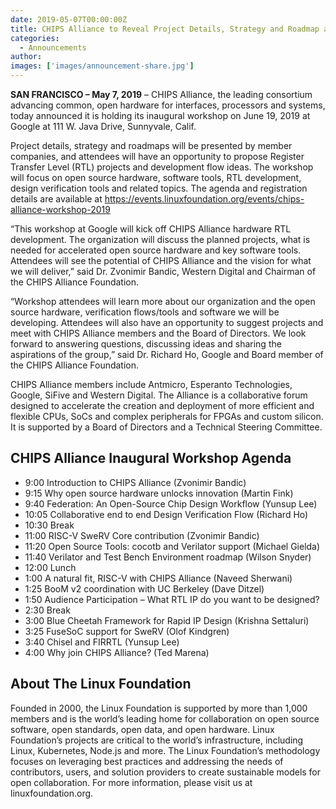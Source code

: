 ```yaml
---
date: 2019-05-07T00:00:00Z
title: CHIPS Alliance to Reveal Project Details, Strategy and Roadmap at Inaugural Workshop Hosted at Google
categories:
  - Announcements
author: 
images: ['images/announcement-share.jpg']
---
```


**SAN FRANCISCO –  May 7, 2019** – CHIPS Alliance, the leading consortium advancing common, open hardware for interfaces, processors and systems, today announced it is holding its inaugural workshop on June 19, 2019 at Google at 111 W. Java Drive, Sunnyvale, Calif.

Project details, strategy and roadmaps will be presented by member companies, and attendees will have an opportunity to propose Register Transfer Level (RTL) projects and development flow ideas. The workshop will focus on open source hardware, software tools, RTL development, design verification tools and related topics. The agenda and registration details are available at https://events.linuxfoundation.org/events/chips-alliance-workshop-2019

“This workshop at Google will kick off CHIPS Alliance hardware RTL development. The organization will discuss the planned projects, what is needed for accelerated open source hardware and key software tools. Attendees will see the potential of CHIPS Alliance and the vision for what we will deliver,” said Dr. Zvonimir Bandic, Western Digital and Chairman of the CHIPS Alliance Foundation.

“Workshop attendees will learn more about our organization and the open source hardware, verification flows/tools and software we will be developing. Attendees will also have an opportunity to suggest projects and meet with CHIPS Alliance members and the Board of Directors. We look forward to answering questions, discussing ideas and sharing the aspirations of the group,” said Dr. Richard Ho, Google and Board member of the CHIPS Alliance Foundation.

CHIPS Alliance members include Antmicro, Esperanto Technologies, Google, SiFive and Western Digital. The Alliance is a collaborative forum designed to accelerate the creation and deployment of more efficient and flexible CPUs, SoCs and complex peripherals for FPGAs and custom silicon. It is supported by a Board of Directors and a Technical Steering Committee.

## CHIPS Alliance Inaugural Workshop Agenda

- 9:00   Introduction to CHIPS Alliance (Zvonimir Bandic)
- 9:15   Why open source hardware unlocks innovation (Martin Fink)
- 9:40      Federation: An Open-Source Chip Design Workflow  (Yunsup Lee)
- 10:05    Collaborative end to end Design Verification Flow  (Richard Ho)
- 10:30  Break
- 11:00  RISC-V SweRV Core contribution (Zvonimir Bandic)
- 11:20  Open Source Tools: cocotb and Verilator support  (Michael Gielda)
- 11:40  Verilator and Test Bench Environment roadmap (Wilson Snyder)
- 12:00  Lunch
- 1:00    A natural fit, RISC-V with CHIPS Alliance (Naveed Sherwani)
- 1:25    BooM v2 coordination with UC Berkeley (Dave Ditzel)
- 1:50    Audience Participation – What RTL IP do you want to be designed?
- 2:30   Break
- 3:00   Blue Cheetah Framework for Rapid IP Design (Krishna Settaluri)
- 3:25   FuseSoC support for SweRV (Olof Kindgren)
- 3:40   Chisel and FIRRTL  (Yunsup Lee)
- 4:00   Why join CHIPS Alliance? (Ted Marena)
 

## About The Linux Foundation

Founded in 2000, the Linux Foundation is supported by more than 1,000 members and is the world’s leading home for collaboration on open source software, open standards, open data, and open hardware. Linux Foundation’s projects are critical to the world’s infrastructure, including Linux, Kubernetes, Node.js and more. The Linux Foundation’s methodology focuses on leveraging best practices and addressing the needs of contributors, users, and solution providers to create sustainable models for open collaboration. For more information, please visit us at linuxfoundation.org.